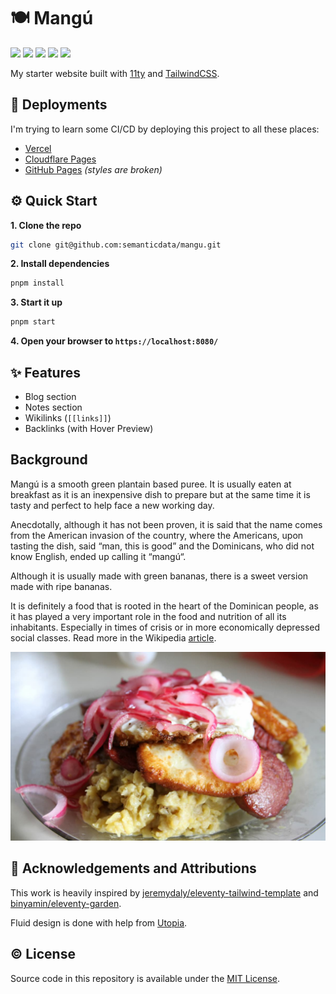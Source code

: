 # 🍽 Mangú

<p align="">
  <img src="https://img.shields.io/github/languages/code-size/semanticdata/mangu" />
  <img src="https://img.shields.io/github/repo-size/semanticdata/mangu" />
  <img src="https://img.shields.io/github/commit-activity/t/semanticdata/mangu" />
  <img src="https://img.shields.io/github/last-commit/semanticdata/mangu" />
  <img src="https://img.shields.io/website/https/semanticdata.github.io/mangu.svg" />
</p>

My starter website built with <a href="https://www.11ty.dev/">11ty</a> and <a href="https://tailwindcss.com/">TailwindCSS</a>.

## 🚀 Deployments

I'm trying to learn some CI/CD by deploying this project to all these places:

- [Vercel](https://11ty-starter-chi.vercel.app/)
- [Cloudflare Pages](https://11ty-starter-4uy.pages.dev/)
- [GitHub Pages](https://miguelpimentel.do/11ty-starter/) _(styles are broken)_

## ⚙ Quick Start

**1. Clone the repo**

```bash
git clone git@github.com:semanticdata/mangu.git
```

**2. Install dependencies**

```bash
pnpm install
```

**3. Start it up**

```bash
pnpm start
```

**4. Open your browser to `https://localhost:8080/`**

## ✨ Features

- Blog section
- Notes section
- Wikilinks (`[[links]]`)
- Backlinks (with Hover Preview)

## Background

Mangú is a smooth green plantain based puree. It is usually eaten at breakfast as it is an inexpensive dish to prepare but at the same time it is tasty and perfect to help face a new working day.

Anecdotally, although it has not been proven, it is said that the name comes from the American invasion of the country, where the Americans, upon tasting the dish, said “man, this is good” and the Dominicans, who did not know English, ended up calling it “mangú“.

Although it is usually made with green bananas, there is a sweet version made with ripe bananas.

It is definitely a food that is rooted in the heart of the Dominican people, as it has played a very important role in the food and nutrition of all its inhabitants. Especially in times of crisis or in more economically depressed social classes. Read more in the Wikipedia [article](https://en.wikipedia.org/wiki/Mang%C3%BA).

![mangú](mangú.jpg)

## 🙌 Acknowledgements and Attributions

This work is heavily inspired by [jeremydaly/eleventy-tailwind-template](https://github.com/jeremydaly/eleventy-tailwind-template) and [binyamin/eleventy-garden](https://github.com/binyamin/eleventy-garden).

Fluid design is done with help from [Utopia](https://utopia.fyi/).

## © License

Source code in this repository is available under the [MIT License](LICENSE).
